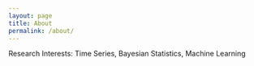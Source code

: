 ```yaml
---
layout: page
title: About
permalink: /about/
---
```


Research Interests: Time Series, Bayesian Statistics, Machine Learning
